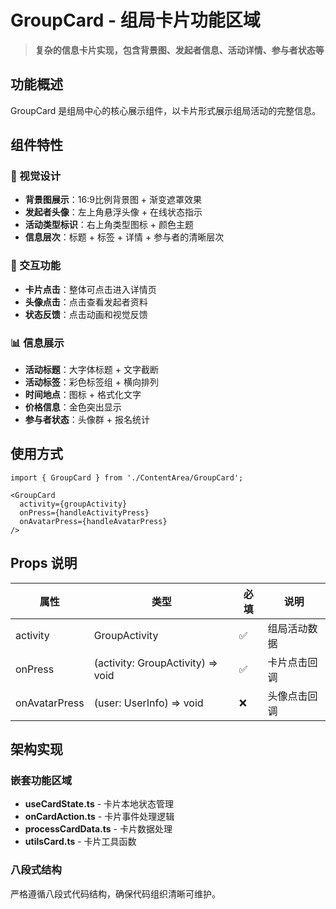 # GroupCard - 组局卡片功能区域

> **复杂的信息卡片实现，包含背景图、发起者信息、活动详情、参与者状态等**

## 功能概述

GroupCard 是组局中心的核心展示组件，以卡片形式展示组局活动的完整信息。

## 组件特性

### 📱 视觉设计
- **背景图展示**：16:9比例背景图 + 渐变遮罩效果
- **发起者头像**：左上角悬浮头像 + 在线状态指示
- **活动类型标识**：右上角类型图标 + 颜色主题
- **信息层次**：标题 + 标签 + 详情 + 参与者的清晰层次

### 🎯 交互功能
- **卡片点击**：整体可点击进入详情页
- **头像点击**：点击查看发起者资料
- **状态反馈**：点击动画和视觉反馈

### 📊 信息展示
- **活动标题**：大字体标题 + 文字截断
- **活动标签**：彩色标签组 + 横向排列
- **时间地点**：图标 + 格式化文字
- **价格信息**：金色突出显示
- **参与者状态**：头像群 + 报名统计

## 使用方式

```tsx
import { GroupCard } from './ContentArea/GroupCard';

<GroupCard
  activity={groupActivity}
  onPress={handleActivityPress}
  onAvatarPress={handleAvatarPress}
/>
```

## Props 说明

| 属性 | 类型 | 必填 | 说明 |
|------|------|------|------|
| activity | GroupActivity | ✅ | 组局活动数据 |
| onPress | (activity: GroupActivity) => void | ✅ | 卡片点击回调 |
| onAvatarPress | (user: UserInfo) => void | ❌ | 头像点击回调 |

## 架构实现

### 嵌套功能区域
- **useCardState.ts** - 卡片本地状态管理
- **onCardAction.ts** - 卡片事件处理逻辑
- **processCardData.ts** - 卡片数据处理
- **utilsCard.ts** - 卡片工具函数

### 八段式结构
严格遵循八段式代码结构，确保代码组织清晰可维护。

